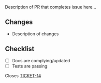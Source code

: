<!-- You can erase any parts of this template not applicable to your Pull Request. -->

Description of PR that completes issue here...

## Changes

- Description of changes

## Checklist

- [ ] Docs are complying/updated
- [ ] Tests are passing

Closes [TICKET-14](https://linktoticket.com/ticket-number-14)
